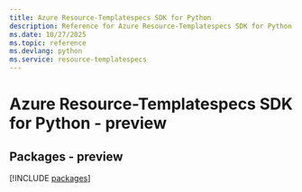 ```yaml
---
title: Azure Resource-Templatespecs SDK for Python
description: Reference for Azure Resource-Templatespecs SDK for Python
ms.date: 10/27/2025
ms.topic: reference
ms.devlang: python
ms.service: resource-templatespecs
---
```

# Azure Resource-Templatespecs SDK for Python - preview
## Packages - preview
[!INCLUDE [packages](resource-templatespecs-index.md)]